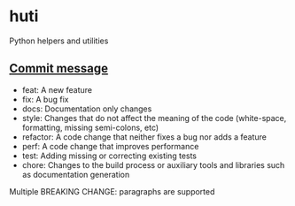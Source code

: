 # huti

Python helpers and utilities


## [Commit message](https://github.com/angular/angular.js/blob/master/DEVELOPERS.md#commits)


* feat: A new feature
* fix: A bug fix
* docs: Documentation only changes
* style: Changes that do not affect the meaning of the code (white-space, formatting, missing semi-colons, etc)
* refactor: A code change that neither fixes a bug nor adds a feature
* perf: A code change that improves performance
* test: Adding missing or correcting existing tests
* chore: Changes to the build process or auxiliary tools and libraries such as documentation generation

Multiple BREAKING CHANGE: paragraphs are supported
